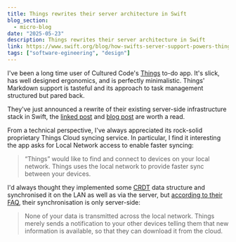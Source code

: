 ```yaml
---
title: Things rewrites their server architecture in Swift
blog_section:
  - micro-blog
date: "2025-05-23"
description: Things rewrites their server architecture in Swift
link: https://www.swift.org/blog/how-swifts-server-support-powers-things-cloud/
tags: ["software-egineering", "design"]
---
```


I've been a long time user of Cultured Code's [Things](https://culturedcode.com/things/) to-do app. It's slick, has well designed ergonomics, and is perfectly minimalistic. Things' Markdown support is tasteful and its approach to task management structured but pared back.

They've just announced a rewrite of their existing server-side infrastructure stack in Swift, the [linked post](https://www.swift.org/blog/how-swifts-server-support-powers-things-cloud/) and [blog post](https://culturedcode.com/things/blog/2025/05/a-swift-cloud/) are worth a read. 

From a technical perspective, I've always appreciated its rock-solid proprietary Things Cloud syncing service. In particular, I find it interesting the app asks for Local Network access to enable faster syncing:

> “Things” would like to find and connect to devices on your local network. Things uses the local network to provide faster sync between your devices.

I'd always thought they implemented some [CRDT](https://en.wikipedia.org/wiki/Conflict-free_replicated_data_type) data structure and synchronised it on the LAN as well as via the server, but [according to their FAQ](https://culturedcode.com/things/support/articles/9706121/), their synchronisation is only server-side:

> None of your data is transmitted across the local network. Things merely sends a notification to your other devices telling them that new information is available, so that they can download it from the cloud.
